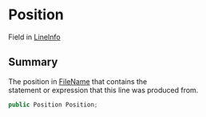# Position

Field in [LineInfo](yarn.compiler.nodedebuginfo.lineinfo.md)

## Summary

The position in [FileName](yarn.compiler.nodedebuginfo.lineinfo.filename.md) that contains the\
statement or expression that this line was produced from.

```csharp
public Position Position;
```
